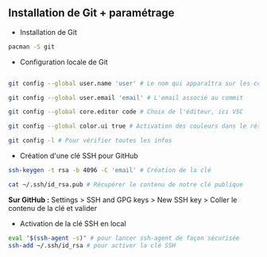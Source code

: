 ## Installation de Git + paramétrage

* Installation de Git
```bash
pacman -S git
```

* Configuration locale de Git
```bash

git config --global user.name 'user' # Le nom qui apparaîtra sur les commit

git config --global user.email 'email' # L'email associé au commit

git config --global core.editor code # Choix de l'éditeur, ici VSC

git config --global color.ui true # Activation des couleurs dans le résultat des commandes Git

git config -l # Pour vérifier toutes les infos
```

* Création d'une clé SSH pour GitHub
```bash
ssh-keygen -t rsa -b 4096 -C 'email' # Création de la clé

cat ~/.ssh/id_rsa.pub # Récupérer le contenu de notre clé publique
```

**Sur GitHub :**
Settings > SSH and GPG keys > New SSH key > Coller le contenu de la clé et valider

* Activation de la clé SSH en local
```bash
eval "$(ssh-agent -s)" # pour lancer ssh-agent de façon sécurisée
ssh-add ~/.ssh/id_rsa # pour activer la clé SSH
```